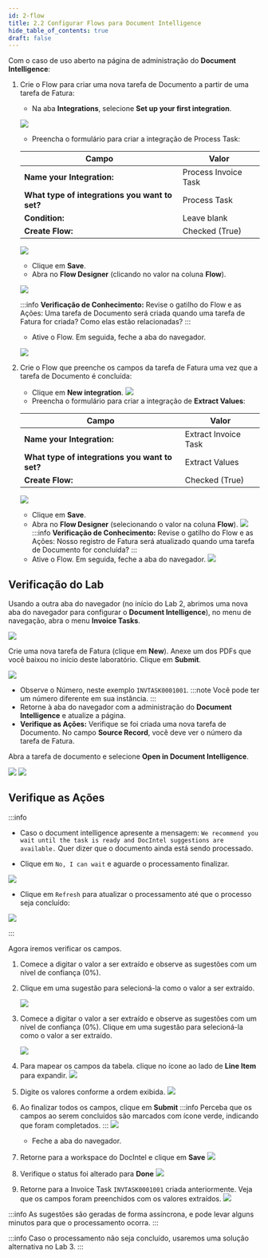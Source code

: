 ```yaml
---
id: 2-flow
title: 2.2 Configurar Flows para Document Intelligence
hide_table_of_contents: true
draft: false
---
```


Com o caso de uso aberto na página de administração do **Document Intelligence**:

1. Crie o Flow para criar uma nova tarefa de Documento a partir de uma tarefa de Fatura:
   - Na aba **Integrations**, selecione **Set up your first integration**.

    ![](../images/2024-08-23-14-33-00.png)

   - Preencha o formulário para criar a integração de Process Task:

    | Campo                       | Valor                         |
    |-----------------------------|-------------------------------|
    | **Name your Integration:**  | Process Invoice Task          |
    | **What type of integrations you want to set?** | Process Task |
    | **Condition:**              | Leave blank                   |
    | **Create Flow:**            | Checked (True)                |

    ![](../images/2024-08-23-14-33-17.png)
   - Clique em **Save**.
   - Abra no **Flow Designer** (clicando no valor na coluna **Flow**).

    ![](../images/2024-08-23-14-33-35.png)  

    :::info
    **Verificação de Conhecimento:** Revise o gatilho do Flow e as Ações: Uma tarefa de Documento será criada quando uma tarefa de Fatura for criada? Como elas estão relacionadas?
    :::
   - Ative o Flow. Em seguida, feche a aba do navegador.

    ![](../images/2024-08-23-14-36-47.png)

2. Crie o Flow que preenche os campos da tarefa de Fatura uma vez que a tarefa de Documento é concluída:
   - Clique em **New integration**.
    ![](../images/2024-08-23-14-37-30.png)
   - Preencha o formulário para criar a integração de **Extract Values**:

    | Campo                       | Valor                         |
    |-----------------------------|-------------------------------|
    | **Name your Integration:**  | Extract Invoice Task          |
    | **What type of integrations you want to set?** | Extract Values |
    | **Create Flow:**            | Checked (True)                |

    ![](../images/2024-08-23-14-37-45.png)
   - Clique em **Save**.
   - Abra no **Flow Designer** (selecionando o valor na coluna **Flow**).
    ![](../images/2024-08-23-14-37-59.png)
    :::info
    **Verificação de Conhecimento:** Revise o gatilho do Flow e as Ações: Nosso registro de Fatura será atualizado quando uma tarefa de Documento for concluída?
    :::
   - Ative o Flow. Em seguida, feche a aba do navegador.
    ![](../images/2024-08-23-14-38-26.png)

## Verificação do Lab

Usando a outra aba do navegador (no início do Lab 2, abrimos uma nova aba do navegador para configurar o **Document Intelligence**), no menu de navegação, abra o menu **Invoice Tasks**. 

![](../images/2024-08-23-14-38-55.png)

Crie uma nova tarefa de Fatura (clique em **New**). Anexe um dos PDFs que você baixou no início deste laboratório. Clique em **Submit**.

![](../images/2024-08-23-14-39-07.png)

- Observe o Número, neste exemplo `INVTASK0001001`. 
:::note 
Você pode ter um número diferente em sua instância.
:::
- Retorne à aba do navegador com a administração do **Document Intelligence** e atualize a página.
- **Verifique as Ações:** Verifique se foi criada uma nova tarefa de Documento. No campo **Source Record**, você deve ver o número da tarefa de Fatura.

Abra a tarefa de documento e selecione **Open in Document Intelligence**.

![](../images/2024-08-23-14-40-04.png)
![](../images/2024-08-23-14-40-14.png)

## Verifique as Ações

:::info
- Caso o document intelligence apresente a mensagem: `We recommend you wait until the task is ready and DocIntel suggestions are available.` Quer dizer que o documento ainda está sendo processado.

- Clique em `No, I can wait` e aguarde o processamento finalizar. 

![](../images/2025-01-28-12-03-38.png)

- Clique em `Refresh` para atualizar o processamento até que o processo seja concluído:

![](../images/2025-01-28-12-05-18.png)

:::

Agora iremos verificar os campos. 

1. Comece a digitar o valor a ser extraído e observe as sugestões com um nível de confiança (0%). 
2. Clique em uma sugestão para selecioná-la como o valor a ser extraído.

    ![](../images/2024-08-23-14-40-28.png)

3. Comece a digitar o valor a ser extraído e observe as sugestões com um nível de confiança (0%). Clique em uma sugestão para selecioná-la como o valor a ser extraído.

    ![](../images/2024-08-23-14-41-42.png)

4. Para mapear os campos da tabela. clique no ícone ao lado de **Line Item** para expandir.
   ![](../images/2025-01-29-10-23-50.png)

5. Digite os valores conforme a ordem exibida.
   ![](../images/2025-01-29-10-24-49.png)

6. Ao finalizar todos os campos, clique em **Submit**
    :::info
    Perceba que os campos ao serem concluídos são marcados com ícone verde, indicando que foram completados.
    :::
    ![](../images/2025-01-29-10-26-09.png)

    - Feche a aba do navegador.

7. Retorne para a workspace do DocIntel e clique em **Save**
   ![](../images/2025-01-29-10-29-30.png)

8. Verifique o status foi alterado para **Done**
   ![](../images/2025-01-29-10-30-10.png)

9. Retorne para a Invoice Task `INVTASK0001001` criada anteriormente. Veja que os campos foram preenchidos com os valores extraídos.
    ![](../images/2025-01-29-10-32-59.png)

:::info
As sugestões são geradas de forma assíncrona, e pode levar alguns minutos para que o processamento ocorra.
:::

:::info
Caso o processamento não seja concluído, usaremos uma solução alternativa no Lab 3.
:::
